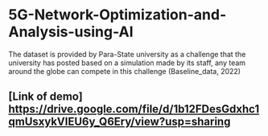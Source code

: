 # 5G-Network-Optimization-and-Analysis-using-AI

The dataset is provided by Para-State university as a challenge that the university has 
posted based on a simulation made by its staff, any team around the globe can compete in this 
challenge (Baseline_data, 2022)

## [Link of demo] https://drive.google.com/file/d/1b12FDesGdxhc1qmUsxykVIEU6y_Q6Ery/view?usp=sharing 



